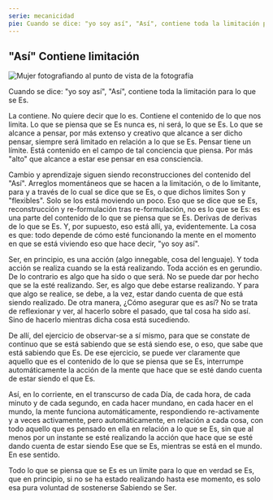 ```yaml
---
serie: mecanicidad
pie: Cuando se dice: "yo soy así", "Así", contiene toda la limitación para lo que se Es.
---
```


## "Así" Contiene limitación


![Mujer fotografiando al punto de vista de la fotografía](/foto/901931_10202256351511666_371813744_o.webp)

Cuando se dice: "yo soy así", "Así", contiene toda la limitación para lo que se Es.

La contiene. No quiere decir que lo es. Contiene el contenido de lo que nos limita. Lo que se piensa que se Es nunca es, ni será, lo que se Es. Lo que se alcance a pensar, por más extenso y creativo que alcance a ser dicho pensar, siempre será limitado en relación a lo que se Es. Pensar tiene un límite. Está contenido en el campo de tal conciencia que piensa. Por más "alto" que alcance a estar ese pensar en esa consciencia.

Cambio y aprendizaje siguen siendo reconstrucciones del contenido del "Así". Arreglos momentáneos que se hacen a la limitación, o de lo limitante, para y a través de lo cual se dice que se Es, o que dichos límites Son y "flexibles". Solo se los está moviendo un poco. Eso que se dice que se Es, reconstrucción y re-formulación tras re-formulación, no es lo que se Es: es una parte del contenido de lo que se piensa que se Es. Derivas de derivas de lo que se Es. Y, por supuesto, eso está allí, ya, evidentemente. La cosa es que: todo depende de cómo esté funcionando la mente en el momento en que se está viviendo eso que hace decir, "yo soy así".

Ser, en principio, es una acción (algo innegable, cosa del lenguaje). Y toda acción se realiza cuando se la está realizando. Toda acción es en gerundio. De lo contrario es algo que ha sido o que será. No se puede dar por hecho que se la esté realizando. Ser, es algo que debe estarse realizando. Y para que algo se realice, se debe, a la vez, estar dando cuenta de que está siendo realizado. De otra manera, ¿Cómo asegurar que es así? No se trata de reflexionar y ver, al hacerlo sobre el pasado, que tal cosa ha sido así. Sino de hacerlo mientras dicha cosa está sucediendo.

De allí, del ejercicio de observar-se a sí mismo, para que se constate de continuo que se está sabiendo que se está siendo ese, o eso, que sabe que está sabiendo que Es. De ese ejercicio, se puede ver claramente que aquello que es el contenido de lo que se piensa que se Es, interrumpe automáticamente la acción de la mente que hace que se esté dando cuenta de estar siendo el que Es.

Así, en lo corriente, en el transcurso de cada Día, de cada hora, de cada minuto y de cada segundo, en cada hacer mundano, en cada hacer en el mundo, la mente funciona automáticamente, respondiendo re-activamente y a veces activamente, pero automáticamente, en relación a cada cosa, con todo aquello que es pensado en ella en relación a lo que se Es, sin que al menos por un instante se esté realizando la acción que hace que se esté dando cuenta de estar siendo Ese que se Es, mientras se está en el mundo.
En ese sentido.

Todo lo que se piensa que se Es es un límite para lo que en verdad se Es, que en principio, si no se ha estado realizando hasta ese momento, es solo esa pura voluntad de sostenerse Sabiendo se Ser.
